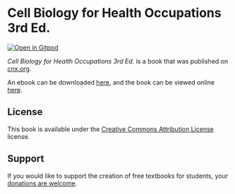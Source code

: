 # Cell Biology for Health Occupations 3rd Ed.

[![Open in Gitpod](https://gitpod.io/button/open-in-gitpod.svg)](https://gitpod.io/from-referrer/)

_Cell Biology for Health Occupations 3rd Ed._ is a book that was published on [cnx.org](https://cnx.org/).

An ebook can be downloaded [here](https://github.com/cnx-user-books/cnxbook-cell-biology-and-occupational-health/releases/latest), and the book can be viewed online [here](https://github.com/cnx-user-books/cnxbook-cell-biology-and-occupational-health/releases/latest).

## License
This book is available under the [Creative Commons Attribution License](./LICENSE) license.

## Support
If you would like to support the creation of free textbooks for students, your [donations are welcome](https://riceconnect.rice.edu/donation/support-openstax-banner).

